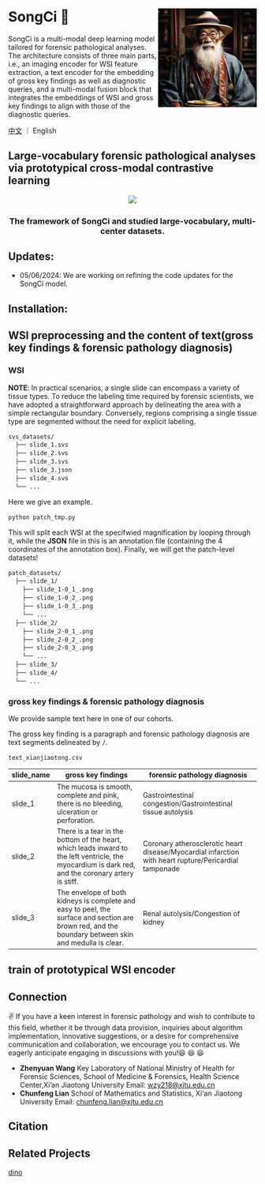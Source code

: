 SongCi :dragon_face: <img src="docs/AI_songci.png" width="200px" align="right" />
===========

SongCi is a multi-modal deep learning model tailored for forensic pathological analyses.
The architecture consists of three main parts, i.e., an imaging encoder for WSI feature extraction, a text encoder for the embedding of gross key findings as well as diagnostic queries, and a multi-modal fusion block that integrates the embeddings of WSI and gross key findings to align with those of the diagnostic queries.


[中文](https://github.com/shenxiaochenn/SongCi/blob/master/README_CN.md) ｜ English

## Large-vocabulary forensic pathological analyses via prototypical cross-modal contrastive learning


<div align=center>
<img src="docs/songci.png" width="800px" />
  
 ### The framework of SongCi and studied large-vocabulary, multi-center datasets.
</div>


## Updates:
* 05/06/2024: We are working on refining the code updates for the SongCi model.
## Installation:


## WSI preprocessing and the content of text(gross key findings & forensic pathology diagnosis)

### WSI
**NOTE**: In practical scenarios, a single slide can encompass a variety of tissue types. To reduce the labeling time required by forensic scientists, we have adopted a straightforward approach by delineating the area with a simple rectangular boundary. Conversely, regions comprising a single tissue type are segmented without the need for explicit labeling.

```bash
svs_datasets/
  ├── slide_1.svs
  ├── slide_2.svs
  ├── slide_3.svs
  ├── slide_3.json 
  ├── slide_4.svs
  └── ...

```
Here we give an example.
```bash
python patch_tmp.py
```

This will split each WSI at the specifwied magnification by looping through it, while the **JSON** file in this is an annotation file (containing the 4 coordinates of the annotation box).
Finally, we will get the patch-level datasets!

```bash
patch_datasets/
  ├── slide_1/
    ├── slide_1-0_1_.png
    ├── slide_1-0_2_.png
    ├── slide_1-0_3_.png
    └── ...
  ├── slide_2/
    ├── slide_2-0_1_.png
    ├── slide_2-0_2_.png
    ├── slide_2-0_3_.png
    └── ...
  ├── slide_3/
  ├── slide_4/
  └── ...

```
### gross key findings & forensic pathology diagnosis

We provide sample text here in one of our cohorts.

The gross key finding is a paragraph  and forensic pathology diagnosis are text segments delineated by `/`.

```bash
text_xianjiaotong.csv
```
slide_name    | gross key findings | forensic pathology diagnosis
-------- | ----- | -----
slide_1  | The mucosa is smooth, complete and pink, there is no bleeding, ulceration or perforation. | Gastrointestinal congestion/Gastrointestinal tissue autolysis
slide_2  | There is a tear in the bottom of the heart, which leads inward to the left ventricle, the myocardium is dark red, and the coronary artery is stiff.  | Coronary atherosclerotic heart disease/Myocardial infarction with heart rupture/Pericardial tamponade
slide_3  | The envelope of both kidneys is complete and easy to peel, the surface and section are brown red, and the boundary between skin and medulla is clear. | Renal autolysis/Congestion of kidney 

##  train of prototypical WSI encoder

## Connection

:v: If you have a keen interest in forensic pathology and wish to contribute to this field, whether it be through data provision, inquiries about algorithm implementation, innovative suggestions, or a desire for comprehensive communication and collaboration, we encourage you to contact us. We eagerly anticipate engaging in discussions with you!:laughing: :laughing: :laughing:

* **Zhenyuan Wang**  Key Laboratory of National Ministry of Health for Forensic Sciences, School of Medicine \& Forensics, Health Science Center,Xi’an Jiaotong University  Email: wzy218@xjtu.edu.cn
* **Chunfeng Lian** School of Mathematics and Statistics, Xi'an Jiaotong University  Email: chunfeng.lian@xjtu.edu.cn
## Citation

## Related Projects

[dino](https://github.com/facebookresearch/dino)


